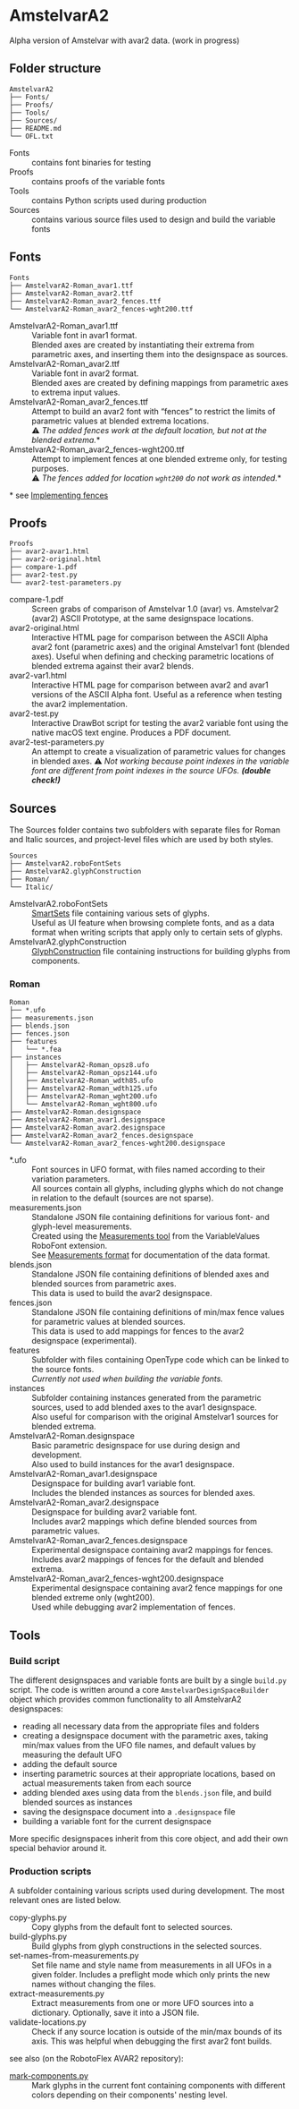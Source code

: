 AmstelvarA2
===========

Alpha version of Amstelvar with avar2 data. (work in progress)


Folder structure
----------------

```
AmstelvarA2
├── Fonts/
├── Proofs/
├── Tools/
├── Sources/
├── README.md
└── OFL.txt
```

<dl>
  <dt>Fonts</dt>
  <dd>contains font binaries for testing</dd>
  <dt>Proofs</dt>
  <dd>contains proofs of the variable fonts</dd>
  <dt>Tools</dt>
  <dd>contains Python scripts used during production</dd>
  <dt>Sources</dt>
  <dd>contains various source files used to design and build the variable fonts</dd>
</dl>


Fonts
-----

```
Fonts
├── AmstelvarA2-Roman_avar1.ttf
├── AmstelvarA2-Roman_avar2.ttf
├── AmstelvarA2-Roman_avar2_fences.ttf
└── AmstelvarA2-Roman_avar2_fences-wght200.ttf
```

<dl>
  <dt>AmstelvarA2-Roman_avar1.ttf</dt>
  <dd>Variable font in avar1 format.<br/>
    Blended axes are created by instantiating their extrema from parametric axes, and inserting them into the designspace as sources.</dd>
  <dt>AmstelvarA2-Roman_avar2.ttf</dt>
  <dd>Variable font in avar2 format.<br/>
    Blended axes are created by defining mappings from parametric axes to extrema input values.</dd>
  <dt>AmstelvarA2-Roman_avar2_fences.ttf</dt>
  <dd>Attempt to build an avar2 font with “fences” to restrict the limits of parametric values at blended extrema locations.<br/>
    ⚠️ <em>The added fences work at the default location, but not at the blended extrema.</em>*</dd>
  <dt>AmstelvarA2-Roman_avar2_fences-wght200.ttf</dt>
  <dd>Attempt to implement fences at one blended extreme only, for testing purposes.<br/>
    ⚠️ <em>The fences added for location <code>wght200</code> do not work as intended.</em>*</dd></dd>
</dl>

\* see [Implementing fences](https://github.com/googlefonts/amstelvar-avar2/issues/4)


Proofs
------

```
Proofs
├── avar2-avar1.html
├── avar2-original.html
├── compare-1.pdf
├── avar2-test.py
└── avar2-test-parameters.py
```

<dl>
  <dt>compare-1.pdf</dt>
  <dd>Screen grabs of comparison of Amstelvar 1.0 (avar) vs. Amstelvar2 (avar2) ASCII Prototype, at the same designspace locations.</dd>
  <dt>avar2-original.html</dt>
  <dd>Interactive HTML page for comparison between the ASCII Alpha avar2 font (parametric axes) and the original Amstelvar1 font (blended axes). Useful when defining and checking parametric locations of blended extrema against their avar2 blends.</dd>
  <dt>avar2-var1.html</dt>
  <dd>Interactive HTML page for comparison between avar2 and avar1 versions of the ASCII Alpha font. Useful as a reference when testing the avar2 implementation.</dd>
  <dt>avar2-test.py</dt>
  <dd>Interactive DrawBot script for testing the avar2 variable font using the native macOS text engine. Produces a PDF document.</dd>
  <dt>avar2-test-parameters.py</dt>
  <dd>An attempt to create a visualization of parametric values for changes in blended axes. ⚠️ <em>Not working because point indexes in the variable font are different from point indexes in the source UFOs. <strong>(double check!)</strong></em></dd>
</dl>


Sources
-------

The Sources folder contains two subfolders with separate files for Roman and Italic sources, and project-level files which are used by both styles.

```
Sources
├── AmstelvarA2.roboFontSets
├── AmstelvarA2.glyphConstruction
├── Roman/
└── Italic/
```

<dl>
  <dt>AmstelvarA2.roboFontSets</dt>
  <dd><a href='http://robofont.com/documentation/topics/smartsets/'>SmartSets</a> file containing various sets of glyphs.<br/>
    Useful as UI feature when browsing complete fonts, and as a data format when writing scripts that apply only to certain sets of glyphs.</dd>
  <dt>AmstelvarA2.glyphConstruction</dt>
  <dd><a href='https://github.com/typemytype/GlyphConstruction'>GlyphConstruction</a> file containing instructions for building glyphs from components.</dd>
</dl>

### Roman

```
Roman
├── *.ufo
├── measurements.json
├── blends.json
├── fences.json
├── features
│   └── *.fea
├── instances
│   ├── AmstelvarA2-Roman_opsz8.ufo
│   ├── AmstelvarA2-Roman_opsz144.ufo
│   ├── AmstelvarA2-Roman_wdth85.ufo
│   ├── AmstelvarA2-Roman_wdth125.ufo
│   ├── AmstelvarA2-Roman_wght200.ufo
│   └── AmstelvarA2-Roman_wght800.ufo
├── AmstelvarA2-Roman.designspace
├── AmstelvarA2-Roman_avar1.designspace
├── AmstelvarA2-Roman_avar2.designspace
├── AmstelvarA2-Roman_avar2_fences.designspace
└── AmstelvarA2-Roman_avar2_fences-wght200.designspace
```

<dl>
<dt>*.ufo</dt>
<dd>Font sources in UFO format, with files named according to their variation parameters.<br/>
  All sources contain all glyphs, including glyphs which do not change in relation to the default (sources are not sparse).</dd>
<dt>measurements.json</dt>
<dd>Standalone JSON file containing definitions for various font- and glyph-level measurements.<br/>
  Created using the <a href='http://gferreira.github.io/fb-variable-values/reference/measurements/'>Measurements tool</a> from the VariableValues RoboFont extension.<br/>
  See <a href='http://gferreira.github.io/fb-variable-values/reference/measurements-format/'>Measurements format</a> for documentation of the data format.</dd>
<dt>blends.json</dt>
<dd>Standalone JSON file containing definitions of blended axes and blended sources from parametric axes.<br/>
  This data is used to build the avar2 designspace.</dd>
<dt>fences.json</dt>
<dd>Standalone JSON file containing definitions of min/max fence values for parametric values at blended sources.<br/>
  This data is used to add mappings for fences to the avar2 designspace (experimental).</dd>
<dt>features</dt>
<dd>Subfolder with files containing OpenType code which can be linked to the source fonts.<br/>
  <em>Currently not used when building the variable fonts.</em></dd>
<dt>instances</dt>
<dd>Subfolder containing instances generated from the parametric sources, used to add blended axes to the avar1 designspace.<br/>
  Also useful for comparison with the original Amstelvar1 sources for blended extrema.</dd>
<dt>AmstelvarA2-Roman.designspace</dt>
<dd>Basic parametric designspace for use during design and development.<br/>
  Also used to build instances for the avar1 designspace.</dd>
<dt>AmstelvarA2-Roman_avar1.designspace</dt>
<dd>Designspace for building avar1 variable font.<br/>
  Includes the blended instances as sources for blended axes.</dd>
<dt>AmstelvarA2-Roman_avar2.designspace
<dd>Designspace for building avar2 variable font.<br/>
  Includes avar2 mappings which define blended sources from parametric values.</dd>
<dt>AmstelvarA2-Roman_avar2_fences.designspace
<dd>Experimental designspace containing avar2 mappings for fences.<br/>
  Includes avar2 mappings of fences for the default and blended extrema.</dd>
<dt>AmstelvarA2-Roman_avar2_fences-wght200.designspace
<dd>Experimental designspace containing avar2 fence mappings for one blended extreme only (wght200).<br/>
  Used while debugging avar2 implementation of fences.</dd>
</dl>


Tools
-----

### Build script

The different designspaces and variable fonts are built by a single `build.py` script. The code is written around a core `AmstelvarDesignSpaceBuilder` object which provides common functionality to all AmstelvarA2 designspaces:

- reading all necessary data from the appropriate files and folders
- creating a designspace document with the parametric axes, taking min/max values from the UFO file names, and default values by measuring the default UFO
- adding the default source
- inserting parametric sources at their appropriate locations, based on actual measurements taken from each source
- adding blended axes using data from the `blends.json` file, and build blended sources as instances
- saving the designspace document into a `.designspace` file
- building a variable font for the current designspace

More specific designspaces inherit from this core object, and add their own special behavior around it.

### Production scripts

A subfolder containing various scripts used during development. The most relevant ones are listed below.

<dl>
  <dt>copy-glyphs.py</dt>
  <dd>Copy glyphs from the default font to selected sources.</dd>
  <dt>build-glyphs.py</dt>
  <dd>Build glyphs from glyph constructions in the selected sources.</dd>
  <dt>set-names-from-measurements.py</dt>
  <dd>Set file name and style name from measurements in all UFOs in a given folder. Includes a preflight mode which only prints the new names without changing the files.</dd>
  <dt>extract-measurements.py</dt>
  <dd>Extract measurements from one or more UFO sources into a dictionary. Optionally, save it into a JSON file.</dd>
  <dt>validate-locations.py</dt>
  <dd>Check if any source location is outside of the min/max bounds of its axis. This was helpful when debugging the first avar2 font builds.</dd>
</dl>

see also (on the RobotoFlex AVAR2 repository):

<dl>
  <dt><a href='http://github.com/googlefonts/roboto-flex-avar2/blob/main/Source/tools/mark-components.py'>mark-components.py</a></dt>
  <dd>Mark glyphs in the current font containing components with different colors depending on their components' nesting level.</dd>
</dl>
